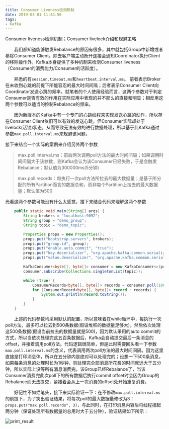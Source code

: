 ```yaml
---
title: Consumer Liveness检测机制
date: 2019-04-01 11:44:56
tags:
- Kafka
---
```


Consumer liveness检测机制；Consumer livelock介绍和规避策略

<!-- more -->

　　我们都知道能够触发Rebalance的原因有很多，其中就包括Group中新增或者移除Consumer Client。除去客户端主动断开连接会通知Coordinator执行Client的移除操作外，Kafka本身提供了多种机制来检测Consumer liveness（Consumer的消费能力/Consumer的活跃度）。

　　熟悉的有`session.timeout.ms`和`heartbeat.interval.ms`。	前者表示Broker在未收到心跳的前提下所能容忍的最大时间间隔；后者表示Consumer Client向Coordinator发送心跳的频率。就笔者的个人使用经验而言，这两个参数对于判定Consumer是否有效的作用在实际应用中表现的并不那么的直接和明显；相反用这两个参数可以适当的控制Rebalance的频率。

　　因为新版本的Kafka中有一个专门的心跳线程来实现发送心跳的动作，所以存在Consumer Client依旧可以有效的发送心跳，但Consumer实际却处于livelock(活锁)状态，从而导致无法有效的进行数据处理，所以基于此Kafka通过参数`max.poll.interval.ms`来规避该问题，

接下来结合一个实际的案例来介绍另外两个参数

> max.poll.interval.ms：前后两次调用poll方法的最大时间间隔；如果调用时间间隔大于该参数，则Kafka会认为该Consumer已经失败，于是会触发Rebalance；默认值为300000ms(5分钟)
>
> max.poll.records：每执行一次poll方法所拉去的最大数据量；是基于所分配的所有Partition而言的数据总和，而非每个Partition上拉去的最大数据量；默认值为500

光看这两个参数可能没有什么太感觉，接下来结合代码来理解这两个参数

```java
    public static void main(String[] args) {
        String brokers = "localhost:9092";
        String group = "demo_group";
        String topic = "demo_topic";

        Properties props = new Properties();
        props.put("bootstrap.servers", brokers);
        props.put("group.id", group);
        props.put("enable.auto.commit", "true");
        props.put("key.deserializer", "org.apache.kafka.common.serialization.ByteArrayDeserializer");
        props.put("value.deserializer", "org.apache.kafka.common.serialization.ByteArrayDeserializer");

        KafkaConsumer<byte[], byte[]> consumer = new KafkaConsumer<>(props);
        consumer.subscribe(Collections.singletonList(topic));

        while (true) {
            ConsumerRecords<byte[], byte[]> records = consumer.poll(100);
            for (ConsumerRecord<byte[], byte[]> record : records) {
                System.out.println(record.toString());
            }
        }
    }
```

　　上述的代码参数均采用默认的配置，所以意味着在while循环中，每执行一次poll方法，最多可以拉去到500条数据(假设堆积的数据量足够大)。然后依次处理这500条数据(假设当前拉去的数据量就是500)，因为默认采用的auto commit的方式，所以当依次处理完这五百条数据后，Kafka会自动提交最后一条消息的offset，并接着调用poll方法。代码逻辑很简单，但是此时需要回头看一下参数`max.poll.interval.ms`的含义，代表调用两次poll方法的最大时间间隔。因为这里直接是打印消息体，所以在五分钟内是绝对可以处理完的；设想一下500条消息，如果每条消息的处理时长为1秒钟，则处理完全部消息所花费的时间就远大于五分钟，所以实际上没等所有消息消费完，该Group已经Rebalance了，当该Consumer消费完此次poll下的所有数据后执行commit offset时会因为Group的Rebalance而无法提交，紧接着会从上一次消费的offset处开始重复消费。

　　好记性不如烂笔头，接下来实际验证一下：在不修改`max.poll.interval.ms`的前提下，为了突出验证结果，将每次poll的最大数据量修改为3：`props.put("max.poll.records", 3)`，与此同时，在打印消息内容后将线程挂起两分钟（保证处理所有数据量的总用时大于五分钟），验证结果如下所示：

![print_result](./print_result.png)